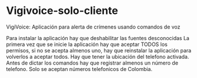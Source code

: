 # Vigivoice-solo-cliente
VigiVoice: Aplicación para alerta de crímenes usando comandos de voz

Para instalar la aplicación hay que deshabilitar las fuentes desconocidas
La primera vez que se inicie la aplicación hay que aceptar TODOS los permisos, si no se acepta almenos uno, 
hay que reinstalar la aplicación para volverlos a aceptar todos.
Hay que tener la ubicación del telefono activada.
Antes de dictar los comandos hay que registrar almenos un número de telefono.
Solo se aceptan números telefonicos de Colombia.
